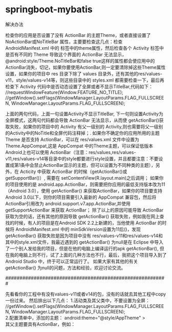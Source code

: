 # springboot-mybatis





解决办法

检查你的应用是否设置了没有 ActionBar 的主题Theme，或者直接设置了 NoActionBar或NoTitleBar 属性，主要要检查这几点：检查 AndroidManifest.xml 中的 标签中的theme属性，然后检查各个 Activity 标签中是否有不同的 Theme 导致这个界面的 ActionBar 无法显示，@android:style/Theme.NoTitleBar和<item name="windowActionBar">false</item> 
<item name="android:windowNoTitle">true</item>这样的属性都会使应用中的 ActionBar消失，切记，如果你要使用ActionBar,则一定要清除掉这些Theme属性设置，如果你的项目中 res 目录下除了 values 目录外，还有其他的res/values-v11，style/values-v14等，则这些目录中的 styles.xml 都需要检查一下，最后再检查下 Activity 代码中是否动态设置了全屏或者不显示TitleBar,代码如下： 
//requestWindowFeature(Window.FEATURE_NO_TITLE); 
//getWindow().setFlags(WindowManager.LayoutParams.FLAG_FULLSCREEN, WindowManager.LayoutParams.FLAG_FULLSCREEN); 

上面的两句代码，上面一句设置Activity不显示TitleBar, 下一句则设置Activity为全屏模式，这两句代码都会导致 ActionBar 
无法显示，从而使 getActionBar()获取失败，如果你的项目中的 Activity 有父一级别的 Activity,则也需要将父一级别的Activity中的NoTitle和全屏代码注释掉；.
如果你不确定你的应用所用的主题 Theme 是否支持 ActionBar，可以在 res/values.xml 文件中设置为Theme.AppCompat,这是 AppCompat 中的Theme主题，可以保证低版本Android上也可以使用 ActionBar（注意：res/values,res/values-v11,res/values-v14等目录中的style都要进行style设置，并且都要注意：不要设置成第1条中会禁止ActionBar显示的主题，但可以设置为不同种类的主题），另外，在 Acticity 中获取 ActionBar 的时候（getActionBar()或getSupportBar()）, 需要在 setContentView(R.layout.main)之后调用；
如果你的项目使用的是 android.app.ActionBar，则需要把你应用的最低支持版本改为11（Android 3.0），使用 getActionBar() 来获取ActionBar，如果你的项目要支持Android 3.0以下，则你的项目需要引入最新的 AppCompat 兼容包，然后将 ActionBar引用改为 android.support.v7.app.ActionBar,并使用 getSupportActionBar 来获取 ActionBar；
除了以上的原因可能导致 ActionBar 获取为空的话，还有其他的原因导致 getActionBar() 获取失败，例如我在网上查找的时候，有人的项目是在Android SDK 2.2上新建的，当他使用 ActionBar 的时候将 AndroidManifest.xml 中的 minSdkVersion设置为11后()，发现 getActionBar() 获取失败是因为项目中没有 res/values-v11和res/values-v14和其中的style.xml文件，我最近遇到的 getActionBar() 为null是在 Eclipse 中导入了一个别人发给我的项目，但是在他的电脑上编译运行的apk getActionBar(), 但在我的电脑上则不行，试了上面的几种方法也不行，最后，我把这个项目导入到了 Android Studio 中，终于可以正常运行了。
如果大家有其他的有关 getActionBar() 为null的问题，方法和经验，欢迎讨论交流。

#########################################################

先看看你的工程中有没有values-v11或者v14的包，没有的话就去其他工程中copy一份过来。
然后排出以下几点：
1.活动类及其父类中，不要设置为全屏：
//getWindow().setFlags(WindowManager.LayoutParams.FLAG_FULLSCREEN, WindowManager.LayoutParams.FLAG_FULLSCREEN);  
2.配置清单中，添加的主题：
android:theme="@style/AppTheme" >  
其父主题要具有ActionBar，例如：
<style name="AppTheme" parent="@android:style/Theme.Holo.Light">  
3.getActionBar()写在setContentView()后面。



